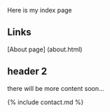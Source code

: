 Here is my index page

## Links

[About page] (about.html)

## header 2

there will be more content soon...


{% include contact.md %}
